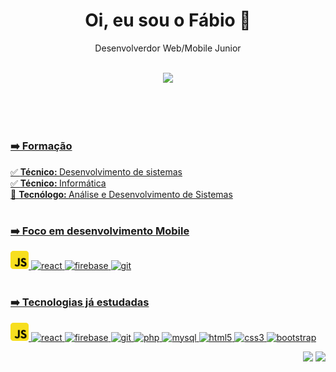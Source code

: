 <h1 align="center"> Oi, eu sou o Fábio 🤖 </h1>
<p align="center"> Desenvolverdor Web/Mobile Junior </p>
<br>

<div align="center">
  <img height="320em" src="https://github-readme-stats.vercel.app/api/top-langs/?username=fabioVitorio&layout=demo"/>
  <a href="https://github.com/fabioVitorio">
</div>

<br><br>
#
### ➡️ Formação
✅ <strong> Técnico: </strong> Desenvolvimento de sistemas
<br>
✅ <strong> Técnico: </strong> Informática
<br>
🔄 <strong> Tecnólogo: </strong> Análise e Desenvolvimento de Sistemas
#

### ➡️ Foco em desenvolvimento Mobile
<p align="left"> 
  <img src="https://github.com/micaeliteixeira/micaeliteixeira/blob/master/icons/javascript.png" alt="javascript" width="29" height="29"/>
  <img src="https://upload.wikimedia.org/wikipedia/commons/thumb/a/a7/React-icon.svg/2300px-React-icon.svg.png" alt="react" width="33" height="30"/>
  <img src="https://firebase.google.com/static/downloads/brand-guidelines/PNG/logo-logomark.png?hl=pt-br" alt="firebase" width="28" height="31"/>
  <img src="https://git-scm.com/images/logos/downloads/Git-Icon-1788C.png" alt="git" width="33" height="33" />
</p>
  
#

### ➡️ Tecnologias já estudadas
<p align="left"> 
  <img src="https://github.com/micaeliteixeira/micaeliteixeira/blob/master/icons/javascript.png" alt="javascript" width="29" height="29"/>
  <img src="https://upload.wikimedia.org/wikipedia/commons/thumb/a/a7/React-icon.svg/2300px-React-icon.svg.png" alt="react" width="33" height="30"/>
  <img src="https://firebase.google.com/static/downloads/brand-guidelines/PNG/logo-logomark.png?hl=pt-br" alt="firebase" width="28" height="31"/>
  <img src="https://git-scm.com/images/logos/downloads/Git-Icon-1788C.png" alt="git" width="33" height="33" />
  <img src="https://php-cl.com/img/CORE-PHP-ADVANCED-20210817.png" alt="php" width="37" height="37"/>
  <img src="https://www.freepnglogos.com/uploads/logo-mysql-png/logo-mysql-mysql-logo-png-images-are-download-crazypng-21.png" alt="mysql" width="37" height="37" />
  <img src="https://cdn3.iconfinder.com/data/icons/popular-services-brands/512/html5-512.png" alt="html5" width="37" height="37"/>
  <img src="https://cdn1.iconfinder.com/data/icons/social-media-logos-7/64/css-3-512.png" alt="css3" width="35" height="35"/>
  <img src="https://icon-library.com/images/bootstrap-icon-png/bootstrap-icon-png-28.jpg" alt="bootstrap" width="35" height="35"/> 
</p>


<div align="right">
 <a href="https://drive.google.com/file/d/1c9gUhfLNu97g6_YfT4N3veB2J3Mt1_5c/view?usp=sharing" target="_blank"><img src="https://img.shields.io/badge/-Curr%C3%ADculo-green" height="28" target="_blank"></a> 
  <a href="https://www.linkedin.com/in/f%C3%A1bio-vitorio-85a401238/" target="_blank"><img src="https://img.shields.io/badge/-LinkedIn-%230077B5?style=for-the-badge&logo=linkedin&logoColor=white" target="_blank"></a> 
  </div>
  
